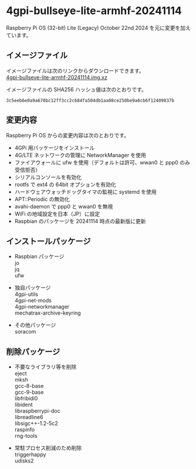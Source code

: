 # 4gpi-bullseye-lite-armhf-20241114
Raspberry Pi OS (32-bit) Lite (Legacy) October 22nd 2024 を元に変更を加えています。

## イメージファイル
イメージファイルは次のリンクからダウンロードできます。  
[4gpi-bullseye-lite-armhf-20241114.img.xz](https://mechatrax.com/data/4gpi/4gpi-bullseye-lite-armhf-20241114.img.xz)  

イメージファイルの SHA256 ハッシュ値は次のとおりです。
```
3c5eeb6e0a9a670bc12ff3cc2c684fa504db1aa08ce250be9a6cb6f12409837b
```

## 変更内容
Raspberry Pi OS からの変更内容は次のとおりです。
  * 4GPi 用パッケージをインストール
  * 4G/LTE ネットワークの管理に NetworkManager を使用
  * ファイアウォールに ufw を使用（デフォルトは許可、wwan0 と ppp0 のみ受信拒否）
  * シリアルコンソールを有効化
  * rootfs で ext4 の 64bit オプションを有効化
  * ハードウェアウォッチドッグタイマの監視に systemd を使用
  * APT::Periodic の無効化
  * avahi-daemon で ppp0 と wwan0 を無視
  * WiFi の地域設定を日本（JP）に設定
  * Raspbian のパッケージを 20241114 時点の最新版に更新

## インストールパッケージ
  * Raspbian パッケージ  
    jo  
    jq  
    ufw

  * 独自パッケージ  
    4gpi-utils  
    4gpi-net-mods  
    4gpi-networkmanager  
    mechatrax-archive-keyring

  * その他パッケージ  
    soracom

## 削除パッケージ  
  * 不要なライブラリ等を削除  
    eject  
    mksh  
    gcc-8-base  
    gcc-9-base  
    libfribidi0  
    libident  
    libraspberrypi-doc  
    libreadline6  
    libsigc++-1.2-5c2  
    raspinfo  
    rng-tools
  
  * 常駐プロセス削減のため削除  
    triggerhappy  
    udisks2

